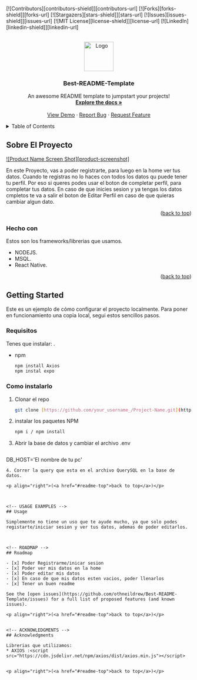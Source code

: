 <!-- Improved compatibility of back to top link: See: https://github.com/othneildrew/Best-README-Template/pull/73 -->
<a name="readme-top"></a>
<!--
*** Thanks for checking out the Best-README-Template. If you have a suggestion
*** that would make this better, please fork the repo and create a pull request
*** or simply open an issue with the tag "enhancement".
*** Don't forget to give the project a star!
*** Thanks again! Now go create something AMAZING! :D
-->



<!-- PROJECT SHIELDS -->
<!--
*** I'm using markdown "reference style" links for readability.
*** Reference links are enclosed in brackets [ ] instead of parentheses ( ).
*** See the bottom of this document for the declaration of the reference variables
*** for contributors-url, forks-url, etc. This is an optional, concise syntax you may use.
*** https://www.markdownguide.org/basic-syntax/#reference-style-links
-->
[![Contributors][contributors-shield]][contributors-url]
[![Forks][forks-shield]][forks-url]
[![Stargazers][stars-shield]][stars-url]
[![Issues][issues-shield]][issues-url]
[![MIT License][license-shield]][license-url]
[![LinkedIn][linkedin-shield]][linkedin-url]



<!-- PROJECT LOGO -->
<br />
<div align="center">
  <a href="https://github.com/othneildrew/Best-README-Template">
    <img src="images/logo.png" alt="Logo" width="80" height="80">
  </a>

  <h3 align="center">Best-README-Template</h3>

  <p align="center">
    An awesome README template to jumpstart your projects!
    <br />
    <a href="https://github.com/othneildrew/Best-README-Template"><strong>Explore the docs »</strong></a>
    <br />
    <br />
    <a href="https://github.com/othneildrew/Best-README-Template">View Demo</a>
    ·
    <a href="https://github.com/othneildrew/Best-README-Template/issues">Report Bug</a>
    ·
    <a href="https://github.com/othneildrew/Best-README-Template/issues">Request Feature</a>
  </p>
</div>



<!-- TABLE OF CONTENTS -->
<details>
  <summary>Table of Contents</summary>
  <ol>
    <li>
      <a href="#about-the-project">About The Project</a>
      <ul>
        <li><a href="#built-with">Built With</a></li>
      </ul>
    </li>
    <li>
      <a href="#getting-started">Getting Started</a>
      <ul>
        <li><a href="#prerequisites">Prerequisites</a></li>
        <li><a href="#installation">Installation</a></li>
      </ul>
    </li>
    <li><a href="#usage">Usage</a></li>
    <li><a href="#roadmap">Roadmap</a></li>
    <li><a href="#contributing">Contributing</a></li>
    <li><a href="#license">License</a></li>
    <li><a href="#contact">Contact</a></li>
    <li><a href="#acknowledgments">Acknowledgments</a></li>
  </ol>
</details>



<!-- ABOUT THE PROJECT -->
## Sobre El Proyecto

[![Product Name Screen Shot][product-screenshot]](https://example.com)

En este Proyecto, vas a poder registrarte, para luego en la home  ver tus datos. Cuando te registras no lo haces con todos los datos qu puede tener tu perfil. Por eso si queres podes usar el boton de completar perfil, para completar tus datos. En caso de que inicies sesion y ya tengas los datos cmpletos te va a salir el boton de Editar Perfil en caso de que quieras cambiar algun dato. 

<p align="right">(<a href="#readme-top">back to top</a>)</p>



### Hecho con

Estos son los frameworks/librerias que usamos. 

* NODEJS.
* MSQL.
* React Native.

<p align="right">(<a href="#readme-top">back to top</a>)</p>



<!-- GETTING STARTED -->
## Getting Started

Este es un ejemplo de cómo  configurar el proyecto localmente.
Para poner en funcionamiento una copia local, segui estos sencillos pasos.

### Requisitos

Tenes que instalar: .
* npm
  ```sh
  npm install Axios
  npm instal expo
  ```

### Como instalarlo
1. Clonar el repo
   ```sh
   git clone [https://github.com/your_username_/Project-Name.git](https://github.com/julicarainfo/Tp00012020101010__4-8.git)
   ```
2. instalar los paquetes NPM 
   ```sh
   npm i / npm install
   ```
3. Abrir la base de datos y cambiar el archivo .env 
   ```sh
 DB_HOST='El nombre de tu pc'
   ```
4. Correr la query que esta en el archivo QuerySQL en la base de datos.

<p align="right">(<a href="#readme-top">back to top</a>)</p>



<!-- USAGE EXAMPLES -->
## Usage

Simplemente no tiene un uso que te ayude mucho, ya que solo podes registarte/iniciar sesion y ver tus datos, ademas de poder editarlos. 



<!-- ROADMAP -->
## Roadmap

- [x] Poder Registrarme/inicar sesion
- [x] Poder ver mis datos en la home
- [x] Poder editar mis datos
- [x] En caso de que mis datos esten vacios, poder llenarlos
- [x] Tener un buen readme

See the [open issues](https://github.com/othneildrew/Best-README-Template/issues) for a full list of proposed features (and known issues).

<p align="right">(<a href="#readme-top">back to top</a>)</p>


<!-- ACKNOWLEDGMENTS -->
## Acknowledgments

Librerias que utilizamos: 
* AXIOS :<script src="https://cdn.jsdelivr.net/npm/axios/dist/axios.min.js"></script>


<p align="right">(<a href="#readme-top">back to top</a>)</p>


